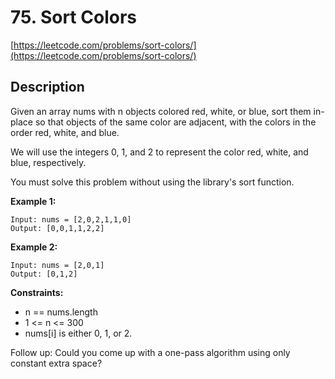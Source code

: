 # 75. Sort Colors

[https://leetcode.com/problems/sort-colors/](https://leetcode.com/problems/sort-colors/)

## Description

Given an array nums with n objects colored red, white, or blue, sort them in-place so that objects of the same color are adjacent, with the colors in the order red, white, and blue.

We will use the integers 0, 1, and 2 to represent the color red, white, and blue, respectively.

You must solve this problem without using the library's sort function.

**Example 1:**

    Input: nums = [2,0,2,1,1,0]
    Output: [0,0,1,1,2,2]

**Example 2:**

    Input: nums = [2,0,1]
    Output: [0,1,2]


**Constraints:**

* n == nums.length
* 1 <= n <= 300
* nums[i] is either 0, 1, or 2.

Follow up: Could you come up with a one-pass algorithm using only constant extra space?
